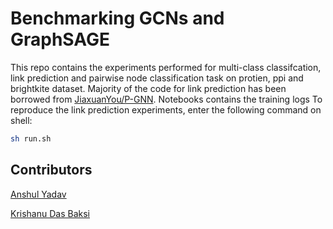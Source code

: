 # Benchmarking GCNs and GraphSAGE
This repo contains the experiments performed for multi-class classifcation, link prediction and pairwise node classification task on protien, ppi and brightkite dataset.
Majority of the code for link prediction has been borrowed from [JiaxuanYou/P-GNN](https://github.com/JiaxuanYou/P-GNN). Notebooks contains the training logs
To reproduce the link prediction experiments, enter the following command on shell:
```bash
sh run.sh
```
## Contributors
[Anshul Yadav](https://github.com/anshul3899)

[Krishanu Das Baksi](https://github.com/krishanudb) 
